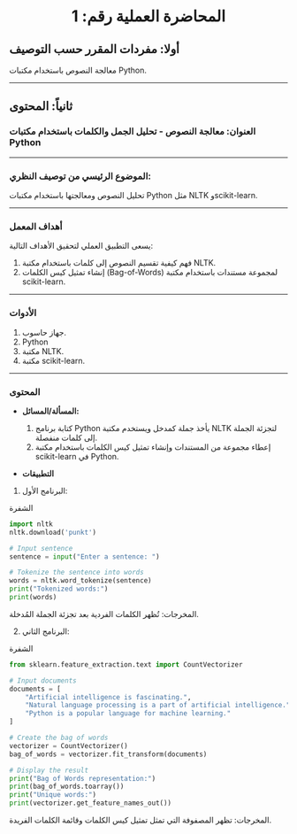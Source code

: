 <h1 style="text-align: center;">المحاضرة العملية رقم: 1</h1>

## أولا: مفردات المقرر حسب التوصيف

معالجة النصوص باستخدام مكتبات Python.

---

## ثانياً: المحتوى

### العنوان: معالجة النصوص - تحليل الجمل والكلمات باستخدام مكتبات Python

---

### الموضوع الرئيسي من توصيف النظري:

تحليل النصوص ومعالجتها باستخدام مكتبات Python مثل NLTK وscikit-learn.

---

### أهداف المعمل

يسعى التطبيق العملي لتحقيق الأهداف التالية:

1. فهم كيفية تقسيم النصوص إلى كلمات باستخدام مكتبة NLTK.
1. إنشاء تمثيل كيس الكلمات (Bag-of-Words) لمجموعة مستندات باستخدام مكتبة scikit-learn.

---

### الأدوات

1. جهاز حاسوب.
1. Python
1. مكتبة NLTK.
1. مكتبة scikit-learn.

---

### المحتوى

- **المسألة/المسائل:**

  1. كتابة برنامج Python يأخذ جملة كمدخل ويستخدم مكتبة NLTK لتجزئة الجملة إلى كلمات منفصلة.
  1. إعطاء مجموعة من المستندات وإنشاء تمثيل كيس الكلمات باستخدام مكتبة scikit-learn في Python.

- **التطبيقات**

1. البرنامج الأول:

الشفرة

```python
import nltk
nltk.download('punkt')

# Input sentence
sentence = input("Enter a sentence: ")

# Tokenize the sentence into words
words = nltk.word_tokenize(sentence)
print("Tokenized words:")
print(words)
```

المخرجات: تُظهر الكلمات الفردية بعد تجزئة الجملة المُدخلة.

2. البرنامج الثاني:

الشفرة

```python
from sklearn.feature_extraction.text import CountVectorizer

# Input documents
documents = [
    "Artificial intelligence is fascinating.",
    "Natural language processing is a part of artificial intelligence.",
    "Python is a popular language for machine learning."
]

# Create the bag of words
vectorizer = CountVectorizer()
bag_of_words = vectorizer.fit_transform(documents)

# Display the result
print("Bag of Words representation:")
print(bag_of_words.toarray())
print("Unique words:")
print(vectorizer.get_feature_names_out())
```

المخرجات: تظهر المصفوفة التي تمثل تمثيل كيس الكلمات وقائمة الكلمات الفريدة.
